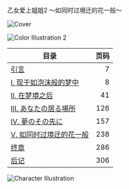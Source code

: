 乙女爱上姐姐2 ～如同时过境迁的花一般～

![Cover](https://i.imgur.com/NkbyfKy.jpg)

![Color Illustration 2](https://i.imgur.com/0swrxOr.jpg)


目录|页码
---|--:
[引言](1.0.md) | 7
[Ⅰ. 现于如泡沫般的梦中](1.1.md) | 8
[Ⅱ. 在梦境之后](1.2.md) | 41
[Ⅲ. あなたの居る場所](1.3.md) | 126
[Ⅳ. 夢のその先に](1.4.md) | 157
[Ⅴ. 如同时过境迁的花一般](1.5.md) | 238
[终章](1.6.md) | 286
[后记](2.0.md) | 306


![Character Illustration](https://i.imgur.com/ynGo8Ay.jpg)
